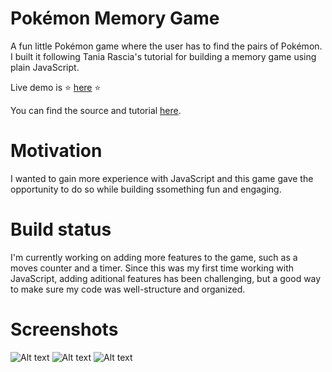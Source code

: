# Pokémon Memory Game

A fun little Pokémon game where the user has to find the pairs of Pokémon. I built it following Tania Rascia's tutorial for building a memory game using plain JavaScript.

Live demo is :star: [here](https://catalinavictoria.github.io/MemoryGame/) :star:

You can find the source and tutorial [here](https://www.taniarascia.com/how-to-create-a-memory-game-super-mario-with-plain-javascript/).

# Motivation

I wanted to gain more experience with JavaScript and this game gave the opportunity to do so while building ssomething fun and engaging.

# Build status

I'm currently working on adding more features to the game, such as a moves counter and a timer. Since this was my first time working with JavaScript, adding aditional features has been challenging, but a good way to make sure my code was well-structure and organized.

# Screenshots

![Alt text](https://user-images.githubusercontent.com/56621823/89696581-699ccb00-d8cd-11ea-9240-cba13b941a53.png)
![Alt text](https://user-images.githubusercontent.com/56621823/89697182-db761400-d8cf-11ea-8c47-5c19b1167043.png)
![Alt text](https://user-images.githubusercontent.com/56621823/89697199-fd6f9680-d8cf-11ea-88c8-bf4a223b52d2.png)
